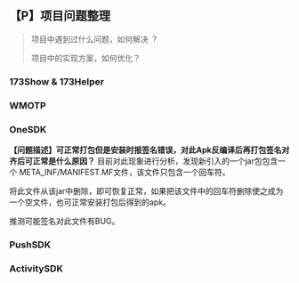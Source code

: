 ## 【P】项目问题整理

> 项目中遇到过什么问题，如何解决 ？
>
> 项目中的实现方案，如何优化？
>
> 



### 173Show & 173Helper









### WMOTP







### OneSDK

**【问题描述】可正常打包但是安装时报签名错误，对此Apk反编译后再打包签名对齐后可正常是什么原因？**
目前对此现象进行分析，发现新引入的一个jar包包含一个 META_INF/MANIFEST.MF文件，该文件只包含一个回车符。

将此文件从该jar中删除，即可恢复正常，如果把该文件中的回车符删除使之成为一个空文件，也可正常安装打包后得到的apk。

推测可能签名对此文件有BUG。





### PushSDK







### ActivitySDK







### 








